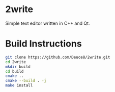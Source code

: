 # 2write
Simple text editor written in C++ and Qt.

# Build Instructions

```bash
git clone https://github.com/Deuce8/2write.git
cd 2write
mkdir build
cd build
cmake ..
cmake --build . -j
make install
```